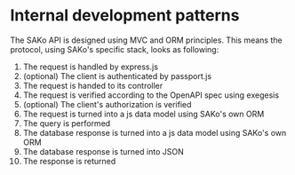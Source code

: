 # Internal development patterns
The SAKo API is designed using MVC and ORM principles. This means the protocol, using SAKo's specific stack, looks as following:

1. The request is handled by express.js
2. (optional) The client is authenticated by passport.js
3. The request is handed to its controller
4. The request is verified according to the OpenAPI spec using exegesis
5. (optional) The client's authorization is verified
6. The request is turned into a js data model using SAKo's own ORM
7. The query is performed
8. The database response is turned into a js data model using SAKo's own ORM
9. The database response is turned into JSON
10. The response is returned
